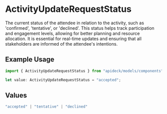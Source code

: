 # ActivityUpdateRequestStatus

The current status of the attendee in relation to the activity, such as 'confirmed', 'tentative', or 'declined'. This status helps track participation and engagement levels, allowing for better planning and resource allocation. It is essential for real-time updates and ensuring that all stakeholders are informed of the attendee's intentions.

## Example Usage

```typescript
import { ActivityUpdateRequestStatus } from "apideck/models/components";

let value: ActivityUpdateRequestStatus = "accepted";
```

## Values

```typescript
"accepted" | "tentative" | "declined"
```
